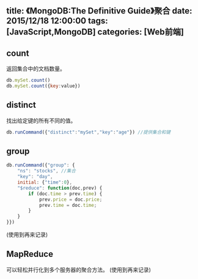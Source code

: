title: 《MongoDB:The Definitive Guide》聚合
date: 2015/12/18 12:00:00
tags: [JavaScript,MongoDB]
categories: [Web前端]
---
## count
返回集合中的文档数量。
```javascript
db.mySet.count()
db.mySet.count({key:value})
```
## distinct
找出给定键的所有不同的值。
```javascript
db.runCommand({"distinct":"mySet","key":"age"}) //提供集合和键
```
<!--more-->
## group
```javascript
db.runCommand({"group": {
	"ns": "stocks", //集合
	"key": "day",
	initial: {"time":0},
	"$reduce": function(doc,prev) {
		if (doc.time > prev.time) {
			prev.price = doc.price;
			prev.time = doc.time;
		}
	}
}})
```
(使用到再来记录)
## MapReduce
可以轻松并行化到多个服务器的聚合方法。
(使用到再来记录)

